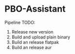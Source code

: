 # PBO-Assistant

Pipeline TODO:
1. Release new version
2. Build and upload plain binary
3. Build an release flatpak
4. Build an release aur